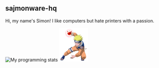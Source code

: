 ## sajmonware-hq

Hi, my name's Simon! I like computers but hate printers with a passion.

![My programming stats](https://github-readme-stats.vercel.app/api/top-langs/?username=sajmon170&layout=compact)
<img src="img/naruto_freebsd.png" width="18%">
